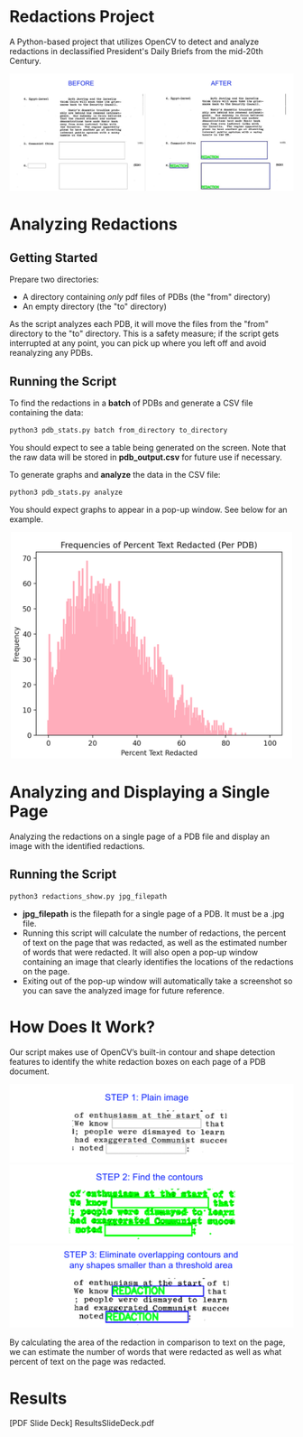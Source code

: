 # Redactions Project 

A Python-based project that utilizes OpenCV to detect and analyze redactions in declassified President's Daily Briefs from the mid-20th Century.

![](images/beforeafter.jpg)

# Analyzing Redactions

## Getting Started

Prepare two directories:
- A directory containing _only_ pdf files of PDBs (the "from" directory)
- An empty directory (the "to" directory)

As the script analyzes each PDB, it will move the files from the "from" directory to the "to" directory. This is a safety measure; if the script gets interrupted at any point, you can pick up where you left off and avoid reanalyzing any PDBs. 

## Running the Script

To find the redactions in a __batch__ of PDBs and generate a CSV file containing the data: 

```bash
python3 pdb_stats.py batch from_directory to_directory
```
You should expect to see a table being generated on the screen. Note that the raw data will be stored in __pdb_output.csv__ for future use if necessary.

To generate graphs and __analyze__ the data in the CSV file: 

```bash
python3 pdb_stats.py analyze
```
You should expect graphs to appear in a pop-up window. See below for an example.

<div align="center">
<img src="images/fullgraph1.png" width="500">
</div>

# Analyzing and Displaying a Single Page

Analyzing the redactions on a single page of a PDB file and display an image with the identified redactions.

## Running the Script

```bash
python3 redactions_show.py jpg_filepath
```
- __jpg_filepath__ is the filepath for a single page of a PDB. It must be a .jpg file.
- Running this script will calculate the number of redactions, the percent of text on the page that was redacted, as well as the estimated number of words that were redacted. It will also open a pop-up window containing an image that clearly identifies the locations of the redactions on the page.
- Exiting out of the pop-up window will automatically take a screenshot so you can save the analyzed image for future reference.

# How Does It Work?

Our script makes use of OpenCV’s built-in contour and shape detection features to identify the white redaction boxes on each page of a PDB document. 

![](images/step_1.png)
![](images/step_2.png)
![](images/step_3.png)

By calculating the area of the redaction in comparison to text on the page, we can estimate the number of words that were redacted as well as what percent of text on the page was redacted.

# Results

[PDF Slide Deck] ResultsSlideDeck.pdf
